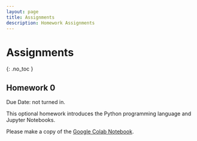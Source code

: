 ```yaml
---
layout: page
title: Assignments
description: Homework Assignments
---
```


# Assignments
{: .no_toc }

<!-- 1. TOC
{:toc} -->

## Homework 0

Due Date: not turned in.

This optional homework introduces the Python programming language and Jupyter Notebooks.

Please make a copy of the [Google Colab Notebook](https://colab.research.google.com/github/stanford-mse-125-2025/mse-125-2025-public/blob/main/homework_notebooks/HW0.ipynb).
